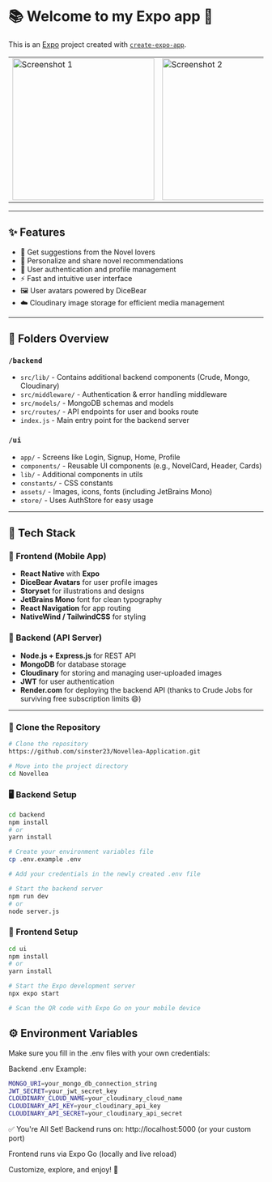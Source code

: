 # 📚 Welcome to my Expo app 👋

This is an [Expo](https://expo.dev) project created with [`create-expo-app`](https://www.npmjs.com/package/create-expo-app).

<table>
  <tr>
    <td><img src="https://github.com/sinster23/Screenshots/blob/main/novellea-images/p5.jpeg" alt="Screenshot 1" width="280"/></td>
    <td><img src="https://github.com/sinster23/Screenshots/blob/main/novellea-images/p4.jpeg" alt="Screenshot 2" width="280"/></td>
    <td><img src="https://github.com/sinster23/Screenshots/blob/main/novellea-images/p3.jpeg" alt="Screenshot 3" width="280"/></td>
    <td><img src="https://github.com/sinster23/Screenshots/blob/main/novellea-images/p2.jpeg" alt="Screenshot 4" width="280"/></td>
    <td><img src="https://github.com/sinster23/Screenshots/blob/main/novellea-images/p1.jpeg" alt="Screenshot 5" width="280"/></td>
  </tr>
</table>

---

## ✨ Features

- 📖 Get suggestions from the Novel lovers  
- 📝 Personalize and share novel recommendations  
- 🔐 User authentication and profile management  
- ⚡ Fast and intuitive user interface  
- 🖼️ User avatars powered by DiceBear  
- ☁️ Cloudinary image storage for efficient media management  

---

## 📁 Folders Overview

### `/backend`
- `src/lib/` - Contains additional backend components (Crude, Mongo, Cloudinary)  
- `src/middleware/` - Authentication & error handling middleware  
- `src/models/` - MongoDB schemas and models  
- `src/routes/` - API endpoints for user and books route  
- `index.js` - Main entry point for the backend server  

### `/ui`
- `app/` - Screens like Login, Signup, Home, Profile  
- `components/` - Reusable UI components (e.g., NovelCard, Header, Cards)  
- `lib/` - Additional components in utils  
- `constants/` - CSS constants  
- `assets/` - Images, icons, fonts (including JetBrains Mono)  
- `store/` - Uses AuthStore for easy usage  

---

## 🚀 Tech Stack

### 🔹 Frontend (Mobile App)
- **React Native** with **Expo**  
- **DiceBear Avatars** for user profile images  
- **Storyset** for illustrations and designs  
- **JetBrains Mono** font for clean typography  
- **React Navigation** for app routing  
- **NativeWind / TailwindCSS** for styling  

### 🔹 Backend (API Server)
- **Node.js + Express.js** for REST API  
- **MongoDB** for database storage  
- **Cloudinary** for storing and managing user-uploaded images  
- **JWT** for user authentication  
- **Render.com** for deploying the backend API (thanks to Crude Jobs for surviving free subscription limits 😄)

---

### 🚀 Clone the Repository

```bash
# Clone the repository
https://github.com/sinster23/Novellea-Application.git

# Move into the project directory
cd Novellea
```
### 🖥️ Backend Setup

```bash
cd backend
npm install
# or
yarn install

# Create your environment variables file
cp .env.example .env

# Add your credentials in the newly created .env file

# Start the backend server
npm run dev
# or
node server.js
```

### 📱 Frontend Setup

```bash
cd ui
npm install
# or
yarn install

# Start the Expo development server
npx expo start

# Scan the QR code with Expo Go on your mobile device
```

## ⚙️ Environment Variables
Make sure you fill in the .env files with your own credentials:

Backend .env Example:
```bash
MONGO_URI=your_mongo_db_connection_string
JWT_SECRET=your_jwt_secret_key
CLOUDINARY_CLOUD_NAME=your_cloudinary_cloud_name
CLOUDINARY_API_KEY=your_cloudinary_api_key
CLOUDINARY_API_SECRET=your_cloudinary_api_secret
```

✅ You're All Set!
Backend runs on: http://localhost:5000 (or your custom port)

Frontend runs via Expo Go (locally and live reload)

Customize, explore, and enjoy! 🎉
